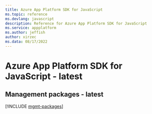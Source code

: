 ```yaml
---
title: Azure App Platform SDK for JavaScript
ms.topic: reference
ms.devlang: javascript
description: Reference for Azure App Platform SDK for JavaScript
ms.service: appplatform
ms.author: jeffish
author: xirzec
ms.data: 08/17/2022
---
```

# Azure App Platform SDK for JavaScript - latest

## Management packages - latest
[!INCLUDE [mgmt-packages](app-platform-mgmt-index.md)]